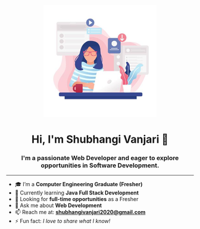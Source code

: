 <p align="center">
  <img src="https://github.com/shubhangi9238/shubhangi9238/blob/main/girl.jpg?raw=true" alt="banner" width="60%" />
</p>

<h1 align="center">Hi, I'm Shubhangi Vanjari 👋</h1>
<h3 align="center">I'm a passionate Web Developer and eager to explore opportunities in Software Development.</h3>

---

- 🎓 I’m a **Computer Engineering Graduate (Fresher)**
- 🌱 Currently learning **Java Full Stack Development**
- 💼 Looking for **full-time opportunities** as a Fresher
- 💬 Ask me about **Web Development**
- 📫 Reach me at: **shubhangivanjari2020@gmail.com**
- ⚡ Fun fact: *I love to share what I know!*
